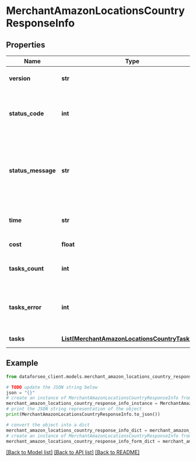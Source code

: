 # MerchantAmazonLocationsCountryResponseInfo


## Properties

Name | Type | Description | Notes
------------ | ------------- | ------------- | -------------
**version** | **str** | the current version of the API | [optional] 
**status_code** | **int** | general status code you can find the full list of the response codes here | [optional] 
**status_message** | **str** | general informational message you can find the full list of general informational messages here | [optional] 
**time** | **str** | total execution time, seconds | [optional] 
**cost** | **float** | total tasks cost, USD | [optional] 
**tasks_count** | **int** | the number of tasks in the tasks array | [optional] 
**tasks_error** | **int** | the number of tasks in the tasks array returned with an error | [optional] 
**tasks** | [**List[MerchantAmazonLocationsCountryTaskInfo]**](MerchantAmazonLocationsCountryTaskInfo.md) | array of tasks | [optional] 

## Example

```python
from dataforseo_client.models.merchant_amazon_locations_country_response_info import MerchantAmazonLocationsCountryResponseInfo

# TODO update the JSON string below
json = "{}"
# create an instance of MerchantAmazonLocationsCountryResponseInfo from a JSON string
merchant_amazon_locations_country_response_info_instance = MerchantAmazonLocationsCountryResponseInfo.from_json(json)
# print the JSON string representation of the object
print(MerchantAmazonLocationsCountryResponseInfo.to_json())

# convert the object into a dict
merchant_amazon_locations_country_response_info_dict = merchant_amazon_locations_country_response_info_instance.to_dict()
# create an instance of MerchantAmazonLocationsCountryResponseInfo from a dict
merchant_amazon_locations_country_response_info_form_dict = merchant_amazon_locations_country_response_info.from_dict(merchant_amazon_locations_country_response_info_dict)
```
[[Back to Model list]](../README.md#documentation-for-models) [[Back to API list]](../README.md#documentation-for-api-endpoints) [[Back to README]](../README.md)


